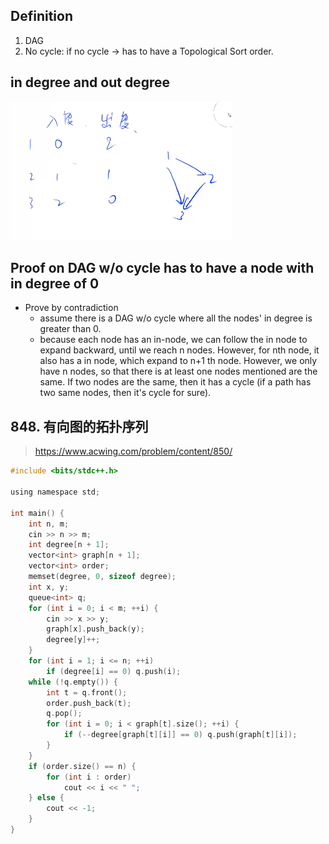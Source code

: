 ## Definition

1. DAG
2. No cycle: if no cycle -> has to have a Topological Sort order.

## in degree and out degree

![Screen Shot 2020-08-24 at 6.26.00 PM.png](resources/A9E9F467E87E7DCA681DD54860FD5D27.png)

## Proof on DAG w/o cycle has to have a node with in degree of 0

- Prove by contradiction
  - assume there is a DAG w/o cycle where all the nodes' in degree is greater than 0.
  - because each node has an in-node, we can follow the in node to expand backward, until we reach n nodes. However, for nth node, it also has a in node, which expand to n+1 th node. However, we only have n nodes, so that there is at least one nodes mentioned are the same. If two nodes are the same, then it has a cycle (if a path has two same nodes, then it's cycle for sure). 

## 848. 有向图的拓扑序列

> https://www.acwing.com/problem/content/850/

```c
#include <bits/stdc++.h>

using namespace std;

int main() {
    int n, m;
    cin >> n >> m;
    int degree[n + 1];
    vector<int> graph[n + 1];
    vector<int> order;
    memset(degree, 0, sizeof degree);
    int x, y; 
    queue<int> q;
    for (int i = 0; i < m; ++i) {
        cin >> x >> y;
        graph[x].push_back(y);
        degree[y]++;
    }
    for (int i = 1; i <= n; ++i)
        if (degree[i] == 0) q.push(i);
    while (!q.empty()) {
        int t = q.front();
        order.push_back(t);
        q.pop();
        for (int i = 0; i < graph[t].size(); ++i) {
            if (--degree[graph[t][i]] == 0) q.push(graph[t][i]);
        }
    }
    if (order.size() == n) {
        for (int i : order)
            cout << i << " ";
    } else {
        cout << -1;
    }
}
```